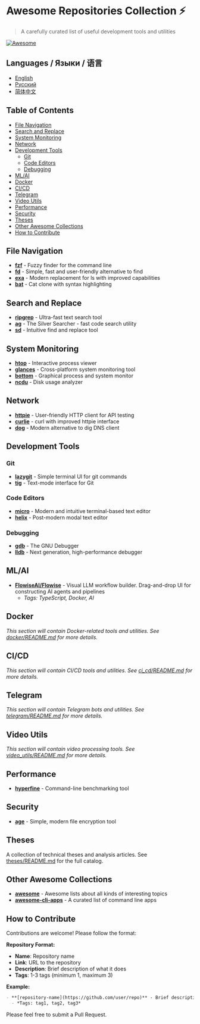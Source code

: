 # Awesome Repositories Collection ⚡

> A carefully curated list of useful development tools and utilities

[![Awesome](https://awesome.re/badge.svg)](https://awesome.re)

## Languages / Языки / 语言

- [English](README.md)
- [Русский](README.ru.md)
- [简体中文](README.zh-CN.md)

## Table of Contents

- [File Navigation](#file-navigation)
- [Search and Replace](#search-and-replace)
- [System Monitoring](#system-monitoring)
- [Network](#network)
- [Development Tools](#development-tools)
  - [Git](#git)
  - [Code Editors](#code-editors)
  - [Debugging](#debugging)
- [ML/AI](#mlai)
- [Docker](#docker)
- [CI/CD](#cicd)
- [Telegram](#telegram)
- [Video Utils](#video-utils)
- [Performance](#performance)
- [Security](#security)
- [Theses](#theses)
- [Other Awesome Collections](#other-awesome-collections)
- [How to Contribute](#how-to-contribute)

## File Navigation

- **[fzf](https://github.com/junegunn/fzf)** - Fuzzy finder for the command line
- **[fd](https://github.com/sharkdp/fd)** - Simple, fast and user-friendly alternative to find
- **[exa](https://github.com/ogham/exa)** - Modern replacement for ls with improved capabilities
- **[bat](https://github.com/sharkdp/bat)** - Cat clone with syntax highlighting

## Search and Replace

- **[ripgrep](https://github.com/BurntSushi/ripgrep)** - Ultra-fast text search tool
- **[ag](https://github.com/ggreer/the_silver_searcher)** - The Silver Searcher - fast code search utility
- **[sd](https://github.com/chmln/sd)** - Intuitive find and replace tool

## System Monitoring

- **[htop](https://github.com/htop-dev/htop)** - Interactive process viewer
- **[glances](https://github.com/nicolargo/glances)** - Cross-platform system monitoring tool
- **[bottom](https://github.com/ClementTsang/bottom)** - Graphical process and system monitor
- **[ncdu](https://dev.yorhel.nl/ncdu)** - Disk usage analyzer

## Network

- **[httpie](https://github.com/httpie/httpie)** - User-friendly HTTP client for API testing
- **[curlie](https://github.com/rs/curlie)** - curl with improved httpie interface
- **[dog](https://github.com/ogham/dog)** - Modern alternative to dig DNS client

## Development Tools

### Git

- **[lazygit](https://github.com/jesseduffield/lazygit)** - Simple terminal UI for git commands
- **[tig](https://github.com/jonas/tig)** - Text-mode interface for Git

### Code Editors

- **[micro](https://github.com/zyedidia/micro)** - Modern and intuitive terminal-based text editor
- **[helix](https://github.com/helix-editor/helix)** - Post-modern modal text editor

### Debugging

- **[gdb](https://www.gnu.org/software/gdb/)** - The GNU Debugger
- **[lldb](https://lldb.llvm.org/)** - Next generation, high-performance debugger

## ML/AI

- **[FlowiseAI/Flowise](https://github.com/FlowiseAI/Flowise)** - Visual LLM workflow builder. Drag-and-drop UI for constructing AI agents and pipelines
  - *Tags: TypeScript, Docker, AI*

## Docker

*This section will contain Docker-related tools and utilities. See [docker/README.md](docker/README.md) for more details.*

## CI/CD

*This section will contain CI/CD tools and utilities. See [ci_cd/README.md](ci_cd/README.md) for more details.*

## Telegram

*This section will contain Telegram bots and utilities. See [telegram/README.md](telegram/README.md) for more details.*

## Video Utils

*This section will contain video processing tools. See [video_utils/README.md](video_utils/README.md) for more details.*

## Performance

- **[hyperfine](https://github.com/sharkdp/hyperfine)** - Command-line benchmarking tool

## Security

- **[age](https://github.com/FiloSottile/age)** - Simple, modern file encryption tool

## Theses

A collection of technical theses and analysis articles. See [theses/README.md](theses/README.md) for the full catalog.

## Other Awesome Collections

- **[awesome](https://github.com/sindresorhus/awesome)** - Awesome lists about all kinds of interesting topics
- **[awesome-cli-apps](https://github.com/agarrharr/awesome-cli-apps)** - A curated list of command line apps

## How to Contribute

Contributions are welcome! Please follow the format:

**Repository Format:**
- **Name**: Repository name
- **Link**: URL to the repository
- **Description**: Brief description of what it does
- **Tags**: 1-3 tags (minimum 1, maximum 3)

**Example:**
```markdown
- **[repository-name](https://github.com/user/repo)** - Brief description
  - *Tags: tag1, tag2, tag3*
```

Please feel free to submit a Pull Request.
